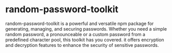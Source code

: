 # random-password-toolkit
random-password-toolkit is a powerful and versatile npm package for generating, managing, and securing passwords. Whether you need a simple random password, a pronounceable or a custom password from a predefined character pool, this toolkit has you covered. it offers encryption and decryption features to enhance the security of sensitive passwords.
